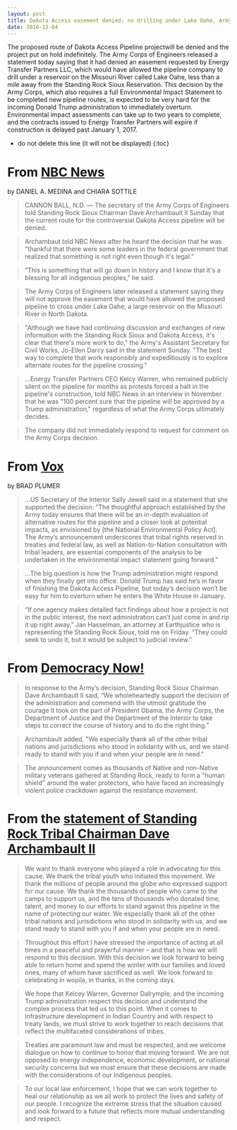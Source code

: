 ```yaml
---
layout: post
title: Dakota Access easement denied; no drilling under Lake Oahe, Army Corps says
date: 2016-12-04 
---
```


The proposed route of Dakota Access Pipeline projectwill be denied and the project put on hold indefinitely.  The Army Corps of Engineers released a statement today saying that it had denied an easement requested by Energy Transfer Partners LLC, which would have allowed the pipeline company to drill under a reservoir on the Missouri River called Lake Oahe, less than a mile away from the Standing Rock Sioux Reservation.  This decision by the Army Corps, which also requires a full Environmental Impact Statement to be completed new pipeline routes, is expected to be very hard for the incoming Donald Trump administration to immediately overturn.  Environmental impact assessments can take up to two years to complete, and the contracts issued to Energy Transfer Partners will expire if construction is delayed past January 1, 2017.  

* do not delete this line (it will not be displayed)
{:toc}

# From [NBC News](http://www.nbcnews.com/storyline/dakota-pipeline-protests/army-corps-makes-decision-dakota-access-pipeline-n691771)
by DANIEL A. MEDINA and CHIARA SOTTILE

>CANNON BALL, N.D. — The secretary of the Army Corps of Engineers told Standing Rock Sioux Chairman Dave Archambault II Sunday that the current route for the controversial Dakota Access pipeline will be denied.

>Archambaut told NBC News after he heard the decision that he was "thankful that there were some leaders in the federal government that realized that something is not right even though it's legal."

>”This is something that will go down in history and I know that it's a blessing for all indigenous peoples," he said.

>The Army Corps of Engineers later released a statement saying they will not approve the easement that would have allowed the proposed pipeline to cross under Lake Oahe, a large reservoir on the Missouri River in North Dakota.

>"Although we have had continuing discussion and exchanges of new information with the Standing Rock Sioux and Dakota Access, it's clear that there's more work to do," the Army's Assistant Secretary for Civil Works, Jo-Ellen Darcy said in the statement Sunday. "The best way to complete that work responsibly and expeditiously is to explore alternate routes for the pipeline crossing."

>…Energy Transfer Partners CEO Kelcy Warren, who remained publicly silent on the pipeline for months as protests forced a halt in the pipeline's construction, told NBC News in an interview in November that he was "100 percent sure that the pipeline will be approved by a Trump administration," regardless of what the Army Corps ultimately decides.

>The company did not immediately respond to request for comment on the Army Corps decision.

# From [Vox](http://www.vox.com/2016/12/4/13836848/army-corps-blocks-dakota-access-pipeline)
by BRAD PLUMER

>…US Secretary of the Interior Sally Jewell said in a statement that she supported the decision: “The thoughtful approach established by the Army today ensures that there will be an in-depth evaluation of alternative routes for the pipeline and a closer look at potential impacts, as envisioned by [the National Environmental Policy Act]. The Army’s announcement underscores that tribal rights reserved in treaties and federal law, as well as Nation-to-Nation consultation with tribal leaders, are essential components of the analysis to be undertaken in the environmental impact statement going forward.”

>…The big question is how the Trump administration might respond when they finally get into office. Donald Trump has said he’s in favor of finishing the Dakota Access Pipeline, but today’s decision won’t be easy for him to overturn when he enters the White House in January.

>“If one agency makes detailed fact findings about how a project is not in the public interest, the next administration can’t just come in and rip it up right away,” Jan Hasselman, an attorney at Earthjustice who is representing the Standing Rock Sioux, told me on Friday. “They could seek to undo it, but it would be subject to judicial review.”

# From [Democracy Now!](https://democracynow.org/2016/12/4/breaking_obama_admin_halts_dakota_access)

>In response to the Army’s decision, Standing Rock Sioux Chairman Dave Archambault II said, “We wholeheartedly support the decision of the administration and commend with the utmost gratitude the courage it took on the part of President Obama, the Army Corps, the Department of Justice and the Department of the Interior to take steps to correct the course of history and to do the right thing.”

>Archambault added, "We especially thank all of the other tribal nations and jurisdictions who stood in solidarity with us, and we stand ready to stand with you if and when your people are in need."

>The announcement comes as thousands of Native and non-Native military veterans gathered at Standing Rock, ready to form a "human shield" around the water protectors, who have faced an increasingly violent police crackdown against the resistance movement.

# From the [statement of Standing Rock Tribal Chairman Dave Archambault II](http://standwithstandingrock.net/standing-rock-sioux-tribes-statement-u-s-army-corps-engineers-decision-not-grant-easement/)

>We want to thank everyone who played a role in advocating for this cause. We thank the tribal youth who initiated this movement. We thank the millions of people around the globe who expressed support for our cause. We thank the thousands of people who came to the camps to support us, and the tens of thousands who donated time, talent, and money to our efforts to stand against this pipeline in the name of protecting our water. We especially thank all of the other tribal nations and jurisdictions who stood in solidarity with us, and we stand ready to stand with you if and when your people are in need.

>Throughout this effort I have stressed the importance of acting at all times in a peaceful and prayerful manner – and that is how we will respond to this decision. With this decision we look forward to being able to return home and spend the winter with our families and loved ones, many of whom have sacrificed as well. We look forward to celebrating in wopila, in thanks, in the coming days.

>We hope that Kelcey Warren, Governor Dalrymple, and the incoming Trump administration respect this decision and understand the complex process that led us to this point. When it comes to infrastructure development in Indian Country and with respect to treaty lands, we must strive to work together to reach decisions that reflect the multifaceted considerations of tribes.

>Treaties are paramount law and must be respected, and we welcome dialogue on how to continue to honor that moving forward. We are not opposed to energy independence, economic development, or national security concerns but we must ensure that these decisions are made with the considerations of our Indigenous peoples.

>To our local law enforcement, I hope that we can work together to heal our relationship as we all work to protect the lives and safety of our people. I recognize the extreme stress that the situation caused and look forward to a future that reflects more mutual understanding and respect.

